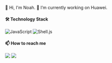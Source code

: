 👋 Hi, I'm Noah.
🔭 I’m currently working on Huawei.

#### 🛠 Technology Stack

![JavaScript](https://img.shields.io/badge/JavaScript-F7DF1E?logo=javascript&logoColor=fff&style=flat)
![Shell.js](https://img.shields.io/badge/Shell-61DAFBD?logo=Shell&logoColor=fff&style=flat)

#### 📫 How to reach me

<a href="mailto:yebin.yu@hotmail.com"><img src="https://img.shields.io/badge/yebin.yu@hotmail.com-4FC08D?logo=Gmail&logoColor=fff&style=flat"></a>
<a href="weixin://SuperGeniusNoah"><img src="https://img.shields.io/badge/SuperGeniusNoah-092E20?logo=WeChat&logoColor=fff&style=flat"></a>

<!--
#### 🏆 Github Status

<div align="center"> <img height="137px" src="https://github-readme-stats.vercel.app/api?username=Noah-yebin&hide_title=true&hide_border=true&show_icons=true&line_height=21&text_color=000&icon_color=000&bg_color=0,ea6161,ffc64d,fffc4d,52fa5a&theme=graywhite" /> </div>

<div align="center"> <img src="https://github-readme-stats.vercel.app/api/top-langs/?username=Noah-yebin&theme=tokyonight&layout=compact"> </div>

<div align="center"> <img src="https://github-profile-trophy.vercel.app/?username=Noah-yebin&theme=onedark" /> </div>
-->











<!--
**Noah-yebin/Noah-yebin** is a ✨ _special_ ✨ repository because its `README.md` (this file) appears on your GitHub profile.

Here are some ideas to get you started:
.
- 🔭 I’m currently working on ...
- 🌱 I’m currently learning ...
- 👯 I’m looking to collaborate on ...
- 🤔 I’m looking for help with ...
- 💬 Ask me about ...
- 📫 How to reach me: ...
- 😄 Pronouns: ...
- ⚡ Fun fact: ...
-->
